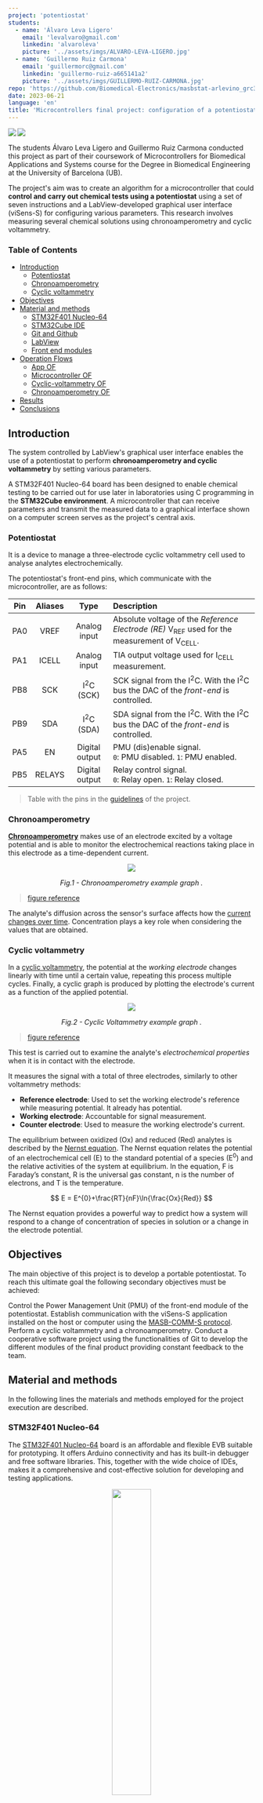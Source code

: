 ```yaml
---
project: 'potentiostat'
students:
  - name: 'Álvaro Leva Ligero'
    email: 'levalvaro@gmail.com'
    linkedin: 'alvaroleva'
    picture: '../assets/imgs/ALVARO-LEVA-LIGERO.jpg'
  - name: 'Guillermo Ruiz Carmona'
    email: 'guillermorc@gmail.com'
    linkedin: 'guillermo-ruiz-a665141a2'
    picture: '../assets/imgs/GUILLERMO-RUIZ-CARMONA.jpg'
repo: 'https://github.com/Biomedical-Electronics/masbstat-arlevino_grc32'
date: 2023-06-21
language: 'en'
title: 'Microcontrollers final project: configuration of a potentiostat'
---
```


<img align="left" src="https://img.shields.io/badge/Markdown final-project-yellow"><img align="left" src="https://img.shields.io/badge/Development environment -STM32CubeIDE-blue"></br>

The students Álvaro Leva Ligero and Guillermo Ruiz Carmona conducted this project as part of their coursework of Microcontrollers for Biomedical Applications and Systems course for the Degree in Biomedical Engineering at the University of Barcelona (UB).

The project's aim was to create an algorithm for a microcontroller that could **control and carry out chemical tests using a potentiostat** using a set of seven instructions and a LabView-developed graphical user interface (viSens-S) for configuring various parameters. This research involves measuring several chemical solutions using chronoamperometry and cyclic voltammetry.

### Table of Contents

- [Introduction](#introduction)
   - [Potentiostat](#potentiostat)
   - [Chronoamperometry](#chronoamperometry)
   - [Cyclic voltammetry](#cyclic-voltammetry)
- [Objectives](#objectives)
- [Material and methods](#material-and-methods)
   - [STM32F401 Nucleo-64](#stm32f401-nucleo-64)
   - [STM32Cube IDE](#stm32cube-ide)
   - [Git and Github](#git-and-github)
   - [LabView](#labview)
   - [Front end modules](#front-end-modules)
- [Operation Flows](#operation-flows)
   - [App OF](#app-of)
   - [Microcontroller OF](#microcontroller-of)
   - [Cyclic-voltammetry OF](#cyclic-voltammetry-of)
   - [Chronoamperometry OF](#chronoamperometry-of)
- [Results](#results)
- [Conclusions](#conclusions)


## Introduction

The system controlled by LabView's graphical user interface enables the use of a potentiostat to perform **chronoamperometry and cyclic voltammetry** by setting various parameters.

A STM32F401 Nucleo-64 board has been designed to enable chemical testing to be carried out for use later in laboratories using C programming in the **STM32Cube environment**. A microcontroller that can receive parameters and transmit the measured data to a graphical interface shown on a computer screen serves as the project's central axis.

### Potentiostat

It is a device to manage a three-electrode cyclic voltammetry cell used to analyse analytes electrochemically.

The potentiostat's front-end pins, which communicate with the microcontroller, are as follows:

| Pin | Aliases | Type | Description |
| :-: | :---: | :------------------: | :-------------------------------------------------------------------------------------------------------------- |
| PA0 | VREF | Analog input | Absolute voltage of the _Reference Electrode (RE)_ V<sub>REF</sub> used for the measurement of V<sub>CELL</sub>. |
| PA1 | ICELL | Analog input | TIA output voltage used for I<sub>CELL</sub> measurement. |
| PB8 | SCK | I<sup>2</sup>C (SCK) | SCK signal from the I<sup>2</sup>C. With the I<sup>2</sup>C bus the DAC of the _front-end_ is controlled. |
| PB9 | SDA | I<sup>2</sup>C (SDA) | SDA signal from the I<sup>2</sup>C. With the I<sup>2</sup>C bus the DAC of the _front-end_ is controlled. |
| PA5 | EN | Digital output | PMU (dis)enable signal.<br>`0`: PMU disabled. `1`: PMU enabled. |
| PB5 | RELAYS | Digital output | Relay control signal.<br>`0`: Relay open. `1`: Relay closed. |

> Table with the pins in the [guidelines](https://github.com/Biomedical-Electronics/masbstat-arlevino_grc32) of the project.

### Chronoamperometry

**[Chronoamperometry](https://en.wikipedia.org/wiki/Chronoamperometry)** makes use of an electrode excited by a voltage potential and is able to monitor the electrochemical reactions taking place in this electrode as a time-dependent current.

<p align='center'>
<img src='../assets/Chronoamperometry.jpg'>
</p>

<p align="center">
<i> Fig.1 - Chronoamperometry example graph . </i>
</p>

> [figure reference](https://en.wikipedia.org/wiki/Chronoamperometry)

The analyte's diffusion across the sensor's surface affects how the [current changes over time](https://pubs.acs.org/doi/abs/10.1021/jp711936y). Concentration plays a key role when considering the values that are obtained.

### Cyclic voltammetry

In a [cyclic voltammetry](https://en.wikipedia.org/wiki/Cyclic_voltammetry), the potential at the *working electrode* changes linearly with time until a certain value, repeating this process multiple cycles. Finally, a cyclic graph is produced by plotting the electrode's current as a function of the applied potential.

<p align='center'>
<img src='../assets/Cyclovoltammogram.jpg'>
</p>

<p align="center">
<i> Fig.2 - Cyclic Voltammetry example graph . </i>
</p>

> [figure reference](https://en.wikipedia.org/wiki/Cyclic_voltammetry)

This test is carried out to examine the analyte's *electrochemical properties* when it is in contact with the electrode.

It measures the signal with a total of three electrodes, similarly to other voltammetry methods:

- **Reference electrode**: Used to set the working electrode's reference while measuring potential. It already has potential.
- **Working electrode**: Accountable for signal measurement.
- **Counter electrode**: Used to measure the working electrode's current.

The equilibrium between oxidized (Ox) and reduced (Red) analytes is described by the [Nernst equation](https://pubs.acs.org/doi/10.1021/acs.jchemed.7b00361). The Nernst equation relates the potential of an electrochemical cell (E) to the standard potential of a species (E<sup>0</sup>) and the relative activities of the system at equilibrium. In the equation, F is Faraday’s constant, R is the universal gas constant, n is the number of electrons, and T is the temperature.

$$
E = E^{0}+\frac{RT}{nF}\ln{\frac{Ox}{Red}}
$$

The Nernst equation provides a powerful way to predict how a system will respond to a change of concentration of species in solution or a change in the electrode potential.


## Objectives
The main objective of this project is to develop a portable potentiostat. To reach this ultimate goal the following secondary objectives must be achieved:

Control the Power Management Unit (PMU) of the front-end module of the potentiostat. 
Establish communication with the viSens-S application installed on the host or computer using the [MASB-COMM-S protocol](https://github.com/Biomedical-Electronics/masbstat-arlevino_grc32/blob/master/Docs/protocolo-de-comunicacion.md).
Perform a cyclic voltammetry and a chronoamperometry.
Conduct a cooperative software project using the functionalities of Git to develop the different modules of the final product providing constant feedback to the team.

## Material and methods
In the following lines the materials and methods employed for the project execution are described. 

### STM32F401 Nucleo-64
The [STM32F401 Nucleo-64](https://www.st.com/en/evaluation-tools/nucleo-f401re.html) board is an affordable and flexible EVB suitable for prototyping. It offers Arduino connectivity and has its built-in debugger and free software libraries.  This, together with the wide choice of IDEs, makes it a comprehensive and cost-effective solution for developing and testing applications.


<p align="center">
<img src = "../assets/EVB.png" width = 40%>
</p>

<p align="center">
<i> Fig.3 - STM32 Nucleo-64 evaluation board . </i>
</p>


> [figure reference](https://www.st.com/en/evaluation-tools/nucleo-f401re.html)


  
### STM32Cube IDE

STM32Cube IDE is an integrated development environment (IDE) specifically designed for programming and developing applications for STM32 microcontrollers. It provides a wide range of tools, features, and resources to ease the development process. HAL (Hardware Abstraction Layer) libraries, for instance, contain several implemented functions with higher level of abstraction that allow efficient coding and are valuable for this project. 

<p align="center">
<img src = "../assets/hal-overview.png" width = 70%>
</p>

<p align="center">
<i> Fig.4 - Embedded software provided by STM32Cube IDE for versatile programming. </i>
</p>

> [figure reference](https://www.st.com/content/ccc/resource/sales_and_marketing/presentation/product_presentation/37/55/ff/bc/a8/71/4f/c5/stm32_embedded_software_offering.pdf/files/stm32_embedded_software_offering.pdf/jcr:content/translations/en.stm32_embedded_software_offering.pdf)

In addition, we will take advantage of [STM32CubeMX](https://www.st.com/en/development-tools/stm32cubemx.html), which is a graphical tool that eases the configuration of the microcontroller peripherals. 

### Git and Github

To cooperatively develop the different modules generating different versions of code in an structured and systematic way Git and Github have been used. In this way, the overall project has been broken down into work packages that have been carried out separately between the team members to reach the final and unique deliverable. 


* **Git - Version control software (VCS)**

[Git](https://git-scm.com/) is an open-source **version control software**. It is mainly used for collaborative software development, as a tool that allows the simultaneous control of code versions thus helping to monitor the workflow of a programming project. 

* **GitHub - Software developer platform**
 
[GitHub](https://github.com/about) is a company that offers an internet hosting service which uses Git to ease the collaborative software development and version control. It allows to save the Git traceability into a remote server [[1]](https://en.wikipedia.org/wiki/GitHub). 

Using both tools the execution of the project has been based on 3 main branches: 

* **master:** Branch that contains the production code. Final deliverable for the client. 

* **develop:** Branch that contains the development work. In this branch, all team members' developments are grouped and tested. Once their proper functioning is validated, the contents of the develop branch are merged into the master branch using a Pull Request, to be delivered to the client.

* **feature/<descriptive_name>:** Branch that contains individual or collective development of a functionality. The contents of this branch are merged into the develop branch using a Pull Request, after they have been tested.

```mermaid
  %%{init: {'gitGraph': {'showCommitLabel': false, 'mainBranchName':'master'}} }%%
  gitGraph
    commit
    branch develop
    checkout develop
    commit
    branch feature/PMU
    checkout feature/PMU
    commit
    commit
    commit
    checkout develop
    branch feature/chronoamperometry
    checkout feature/chronoamperometry
    commit
    commit
    commit
    checkout develop
    branch feature/stm32main
    checkout feature/stm32main
    commit
    commit
    commit
    checkout develop
    branch feature/cyclic-voltammetry
    checkout feature/cyclic-voltammetry
    commit
    commit
    commit
    checkout develop
    branch feature/adc
    checkout feature/adc
    commit
    commit
    commit
    checkout develop
    branch feature/timer
    checkout feature/timer
    commit
    commit
    commit
    checkout develop
    merge feature/PMU
    merge feature/adc
    merge feature/cyclic-voltammetry
    merge feature/timer
    merge feature/stm32main
    merge feature/chronoamperometry
    commit
    commit
    commit
    checkout master
    merge develop
```
> Diagram of the Git workflow with the different branches. The amount of *commits* is set to 3 for illustrative purposes, some branches have less but the majority have more.

### LabView
[LabView](https://www.ni.com/es-es/shop/labview.html#pinned-nav-section2) is a graphical programming environment that, among other functionalities, allows to generate interactive user interfaces to control systems and instrumentation. In our case it is especially useful to generate the control interface of the potentiostat. Through the [viSens-S](https://github.com/Albert-Alvarez/viSens-S/releases/tag/v0.2.1) application, developed in LabView, we will be able to communicate with the microcontroller to execute and visualize the different tests with the desired parameters. 

### Front end modules
The different modules of the front-end controlled by the STM microcontroller are described below.

* **Power Management Unit (PMU)** 
This module ensures the power supply of all the elements of the front-end. To avoid the unnecessary waste of power, it is in off-state by default. It will be activated trough the ``EN`` pin with the initialization of the microcontroller program.

* **Relay**
It closes the circuit between the front-end and the electrochemical sensor whenever a measure is to be taken. 

* **Potentiostat**
The potentiostat **polarizes the electrochemical cell** at a voltage V<sub>CELL</sub>
and reads the current flowing trough I<sub>CELL</sub>.

To establish V<sub>CELL</sub> it is used a Digital to analogue converter (DAC) MCP4725 with I<sup>2</sup>C address ``1100000``. The DAC can generate an output voltage in a range from 0 to 4V. However, to enable the negative polarization, a system is added to transform the unipolar output to bipolar; from -4 to 4V. 

Even though we have control over the polarization voltage of the cell, we cannot assume it is known. That's why we employ the microcontroller's ADC to read a voltage called V<sub>ADC</sub>, which represents the voltage of the reference electrode (V<sub>REF</sub>) after going through a bipolar to unipolar signal converter circuit. From this VREF voltage, we can determine the cell voltage (V<sub>CELL</sub>). To measure the current passing through the cell, we utilize a transimpedance amplifier (TIA). The TIA has a resistance of 50 kΩ. The signal is also converted from bipolar to unipolar using a signal converter.
A library called ``formulas`` is already available in the project to allow the conversion between the ADC measures to the pertinent voltage/current levels. 
 
## Operation Flows
In this section the execution workflows at different abstraction levels are depicted.

### App OF
The app consists of the main user interface where the parameters and the measure mode can be set to send it to the microcontroller and the measures of each point are received to depict them in the graphical window. 
 ```mermaid
  graph TD
    A[User] -.-> B(Start viSens-S)
    B --> C(Connect device)
    C --> D(Indicate the test to perform)
    D --> E(Set parameters)
    E --> F(Start measurement)
    F --> P
    P --> G(Start measurement)
    F --> K(Receive measure)
    K --> L(Show measure in graph and table)
    L --> M{Last measurement?}
    M --> |Yes|N(End Application)
    M --> |No|D
    G --> |Send parameters|I

    H[Microcontroller] --> I(Receive parameters)
    I --> J(Take measurement)
    J --> Q(Send data)
    Q --> K
    Q --> R(End measurement)

    O[Device] -......->P(Set measurement)
```


### Microcontroller OF
Based on the received message, the microcontroller must process and activate several functions. The workflow of the microcontroller is depicted in the diagram below.

```mermaid
  graph TD
    A(Start) --> B(Peripheral config. and variable init.)
    B --> C(Wait for next instruction. <i>Non-blocking</i>)
    C --> D{Recieved instruction?}
    D --> |Yes|E{Instruction}
    E --> |START_CV_MEAS|F(Save CV config.)
    F --> G(Estado = CV)
    E --> |START_CA_MEAS|H(Save CA config.)
    H --> I(Estado = CA)
    E --> |STOP_MEAS|J(Estado = IDLE)
    E --> |Default|K(Wait for next instruction. <i>Non-blocking</i>)
    G --> K
    I --> K
    J --> K
    D --> |No|L{Estado}
    K --> L
    L --> |CV|M(Obtain next point)
    M --> N(Send point to host)
    N --> O(Estado = IDLE if it is last point)
    L --> |CA|P(Obtain next point)
    P --> Q(Send point to host)
    Q --> R(Estado = IDLE if it is last point)
    L --> |IDLE|D
    O --> D
    R --> D
```

Prior to receiving an instruction, the peripherals are set up and the various microcontroller variables are begun. There are four different kinds of instructions that can be given:

* **Chronoamperometry**: if it receives `START_CA_MEAS` it saves the Chronoamperometry configuration and changes the status variable to CA. The Chronoamperometry will only take place when the state of the variable is CA.
* **Cyclic voltammetry**: if it receives `START_CV_MEAS`, it saves the Cyclic voltammetry configuration and changes the status variable to CV. The Cyclic voltammetry will only take place when the state of the variable is CV.
* **Stop**: if it receives `STOP_MEAS`, it proceeds to stop any function it is performing and change the state to IDLE.
* **By default**: if none of the above are received, the microcontroller will wait for a new instruction instead of carrying out any action.



### Cyclic-voltammetry OF
Two functions have been implemented, to initialize the cyclic-voltammetry test ``CV_init`` and another one to compute each measure point ``make_CV``.

*``CV_init``: conducts the workflow from the start to the initialization of the timer.
*``make_CV``: conducts the workflow from the condition “Has the sampling period elapsed?” until the end.

```mermaid
  graph TD
    A(Start) --> B(Set VCELL to eBegin*)
    B --> Z(vObjective = eVertex1)
    Z --> C(Close relay)
    C --> D(Init. timer with desired sampling period)
    D --> E{Has the <i>sampling period</i> elapsed?**}
    E --> |No|E
    E --> |Yes|F(Measure Vcell and ICELL)
    F --> G(Send data to host)
    G --> H{VCELL == vobjective?}
    H --> |No|I{VCELL + eStep > vObjective?}
    I --> |Yes|J(Set cell voltage to vObjective)
    J --> E
    I --> |No|K(Add eStep to VCELL)
    K --> E
    H --> |Yes|L{vObjective == eVertex1?}
    L --> |Yes|U(vObjective = eVertex2)
    U --> H
    L --> |No|M{vObjective == eVertex2?}
    M --> |Yes|N(vObjective = eBegin)
    N --> H
    M --> |No|O{Last cycle?}
    O --> |No|P(vObjective = eVertex1)
    P --> H
    O --> |Yes|S(Open relay)
    S --> T(End)
```

### Chronoamperometry OF
Two functions have been implemented, to initialize the chronoamperometry test ``CA_init`` and another one to compute each measure point ``make_CA``.

*``CA_init``: conducts the workflow from the start to the initialization of the timer.
*``make_CA``: conducts the workflow from the condition “Has the measurement time elapsed?” until the end.

```mermaid
  graph TD
    A(Start) --> B(Set VCELL to eDC*)
    B --> C(Close relay)
    C --> D(Init. timer with desired sampling period)
    D --> E{Has the <i>measurement time</i> elapsed?**}
    E --> |Yes|F(Open relay and stop timer)
    F --> G(End)
    E --> |No|H{Has the <i>sampling period</i> elapsed?}
    H --> |No|H
    H --> |Yes|J(Measure Vcell and ICELL)
    J --> K(Send data to host)
    K --> E
```

## Results
To test the performance of the final potentiostat a solution of K3[Fe(CN)]<sub>-6</sub> was deposited on a screen-printed electrode connected to the microcontroller. The used set up can be seen in the figure below. 

<p align="center">
<img align="center" src="../assets/final_test.png" width="85%">
</p>
<p align="center">
<i> Fig.5 - Final test of the potentiostat. </i>
</p>

Unfortunately,the values of the electrochemical measures were not the expected ones. In both chronoamperometry and cyclic-voltammetry tests, the timing of the system worked correctly (sampling frequency, cycles, measurement time). However, the values displayed in the graphical interface were not consistent, showing unexpected oscillations. The cyclic voltammetry could not be done and, as a result, the chronoamperometry could not be achieved. 

<p align="center">
<img align="center" src="../assets/result_CA.png" width="60%">
</p>
<p align="center">
<i> Fig.6 - Chronoamperometry results. </i>
</p>

In the figure it can be seen how the first point was rarely displayed far away from the rest of the measurements. The arrows indicate the expected duration of 10s.

## Conclusions
Turning back to the initial objectives, the execution of the project has successfully followed the established guideline regarding the cooperative development of the potentiostat program using both Git and GitHub. However, one of the main objectives consisting of performing a chronoamperometry and cyclic voltammetry could not be achieved. After exhaustively checking the code, the team members could not find the error causing the incorrect results. After conducting the simulations with viSens-S the mistake apparently is not affecting the timing of the tests, being consistent with the given sampling period, number of cycles and time measurement. Instead, the error seems to be in the interpretation of the measurement values.<br>
After all, the project has provided the developers with knowledge about cooperative software generation, microcontroller programming, use of specific libraries and good praxis when developing each of the modules. However, further work would be needed to correct the error causing the inconsistent final results. 
